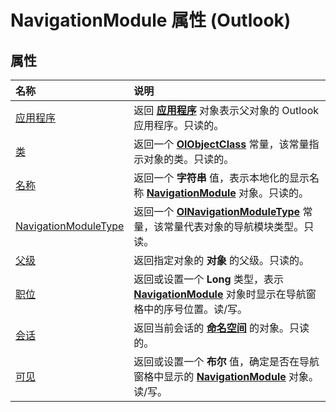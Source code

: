 
# NavigationModule 属性 (Outlook)

## 属性



|**名称**|**说明**|
|:-----|:-----|
|[应用程序](13ee6749-f9b7-b164-3b44-e4531a244342.md)|返回 **[应用程序](797003e7-ecd1-eccb-eaaf-32d6ddde8348.md)** 对象表示父对象的 Outlook 应用程序。只读的。|
|[类](a78394e2-81f9-6742-de3f-5bfe02f96969.md)|返回一个 **[OlObjectClass](33d724b3-df3c-2a7f-a80f-93b66d96f588.md)** 常量，该常量指示对象的类。只读的。|
|[名称](b02dfa63-01f0-f0e3-95fd-c928aace6cd8.md)|返回一个 **字符串** 值，表示本地化的显示名称 **[NavigationModule](76565eaf-1e64-f5d4-b90f-ba156863802c.md)** 对象。只读的。|
|[NavigationModuleType](ee1fc78a-9720-c8d0-964c-0178ddbe8af6.md)|返回一个  **[OlNavigationModuleType](2140a094-6bee-aba1-03cd-71fa2c55842e.md)** 常量，该常量代表对象的导航模块类型。只读。|
|[父级](43d97f47-8c42-91e6-ed75-f9dc53f57361.md)|返回指定对象的 **对象** 的父级。只读的。|
|[职位](cdf7eedb-18a4-028c-8663-eae70e466617.md)|返回或设置一个 **Long** 类型，表示 **[NavigationModule](76565eaf-1e64-f5d4-b90f-ba156863802c.md)** 对象时显示在导航窗格中的序号位置。读/写。|
|[会话](7fd04cbc-37c2-56e7-68b2-e7e8340cd99c.md)|返回当前会话的 **[命名空间](f0dcaa19-07f5-5d42-a3bf-2e42b7885644.md)** 的对象。只读的。|
|[可见](d0c15353-5e29-5ff6-ac1d-e139b46f2adb.md)|返回或设置一个 **布尔** 值，确定是否在导航窗格中显示的 **[NavigationModule](76565eaf-1e64-f5d4-b90f-ba156863802c.md)** 对象。读/写。|
